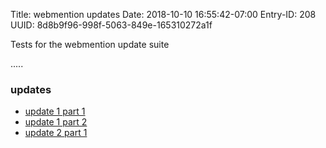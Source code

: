 Title: webmention updates
Date: 2018-10-10 16:55:42-07:00
Entry-ID: 208
UUID: 8d8b9f96-998f-5063-849e-165310272a1f

Tests for the webmention update suite

.....

### updates

* [update 1 part 1](https://webmention.rocks/update/1)
* [update 1 part 2](https://webmention.rocks/update/1/part/2)
* [update 2 part 1](https://webmention.rocks/update/2)

